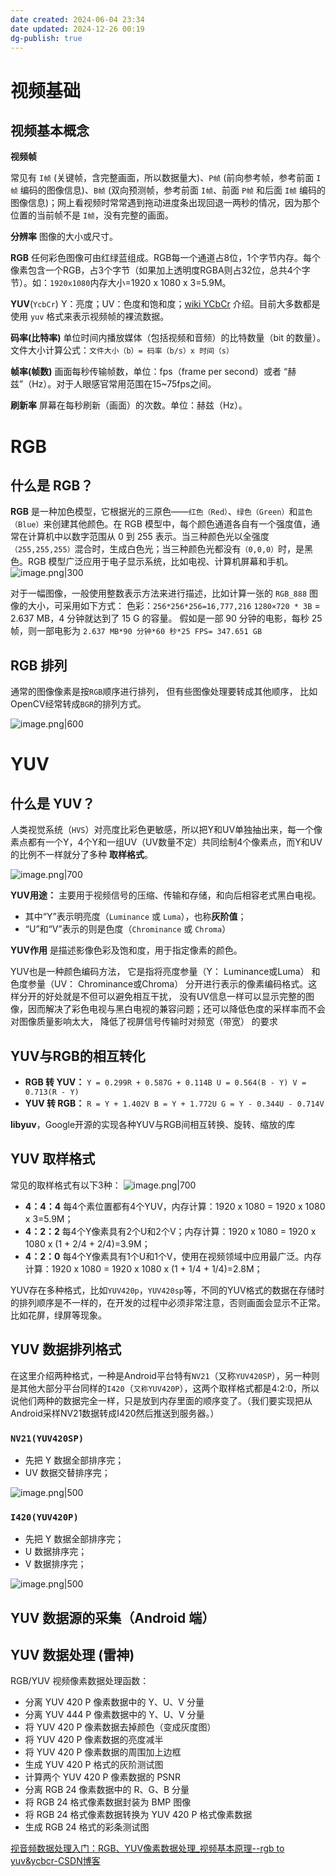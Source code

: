 ```yaml
---
date created: 2024-06-04 23:34
date updated: 2024-12-26 00:19
dg-publish: true
---
```


# 视频基础

## 视频基本概念

**视频帧**

常见有 `I帧` (关键帧，含完整画面，所以数据量大)、`P帧` (前向参考帧，参考前面 `I帧` 编码的图像信息)、`B帧` (双向预测帧，参考前面 `I帧`、前面 `P帧` 和后面 `I帧` 编码的图像信息)；网上看视频时常常遇到拖动进度条出现回退一两秒的情况，因为那个位置的当前帧不是 `I帧`，没有完整的画面。

**分辨率**
图像的大小或尺寸。

**RGB**
任何彩色图像可由红绿蓝组成。RGB每一个通道占8位，1个字节内存。每个像素包含一个RGB，占3个字节（如果加上透明度RGBA则占32位，总共4个字节）。如：`1920x1080`内存大小=1920 x 1080 x 3=5.9M。

**YUV**(`YcbCr`)
Y：亮度；UV：色度和饱和度；[wiki YCbCr](https://zh.wikipedia.org/wiki/YCbCr) 介绍。目前大多数都是使用 `yuv` 格式来表示视频帧的裸流数据。

**码率(比特率)**
单位时间内播放媒体（包括视频和音频）的比特数量（bit 的数量）。文件大小计算公式：`文件大小（b）= 码率（b/s）x 时间（s）`

**帧率(帧数)**
画面每秒传输帧数，单位：fps（frame per second）或者 “赫兹”（Hz）。对于人眼感官常用范围在15~75fps之间。

**刷新率**
屏幕在每秒刷新（画面）的次数。单位：赫兹（Hz）。

# RGB

## 什么是 RGB？

**RGB** 是一种加色模型，它根据光的三原色——`红色（Red）`、`绿色（Green）`和`蓝色（Blue）`来创建其他颜色。在 RGB 模型中，每个颜色通道各自有一个强度值，通常在计算机中以数字范围从 0 到 255 表示。当三种颜色光以全强度`（255,255,255）`混合时，生成白色光；当三种颜色光都没有`（0,0,0）`时，是黑色。RGB 模型广泛应用于电子显示系统，比如电视、计算机屏幕和手机。
![image.png|300](https://raw.githubusercontent.com/hacket/ObsidianOSS/master/obsidian202406042344054.png)

对于一幅图像，一般使用整数表示方法来进行描述，比如计算一张的 `RGB_888` 图像的大小，可采用如下方式：
色彩：`256*256*256=16,777,216`
`1280×720 * 3B` = 2.637 MB，4 分钟就达到了 15 G 的容量。
假如是一部 90 分钟的电影，每秒 25 帧，则一部电影为
`2.637 MB*90 分钟*60 秒*25 FPS= 347.651 GB`

## RGB 排列

通常的图像像素是按`RGB`顺序进行排列， 但有些图像处理要转成其他顺序， 比如OpenCV经常转成`BGR`的排列方式。

![image.png|600](https://raw.githubusercontent.com/hacket/ObsidianOSS/master/obsidian202406050031132.png)

# YUV

## 什么是 YUV？

人类视觉系统（`HVS`）对亮度比彩色更敏感，所以把Y和UV单独抽出来，每一个像素点都有一个Y，4个Y和一组UV（UV数量不定）共同绘制4个像素点，而Y和UV的比例不一样就分了多种 **取样格式**。

![image.png|700](https://raw.githubusercontent.com/hacket/ObsidianOSS/master/obsidian/20240602214442.png)

**YUV用途：** 主要用于视频信号的压缩、传输和存储，和向后相容老式黑白电视。

- 其中“Y”表示明亮度（`Luminance` 或 `Luma`），也称**灰阶值**；
- “U”和“V”表示的则是色度（`Chrominance` 或 `Chroma`）

**YUV作用** 是描述影像色彩及饱和度，用于指定像素的颜色。

YUV也是一种颜色编码方法， 它是指将亮度参量（Y： Luminance或Luma） 和色度参量（UV： Chrominance或Chroma） 分开进行表示的像素编码格式。这样分开的好处就是不但可以避免相互干扰， 没有UV信息一样可以显示完整的图像，因而解决了彩色电视与黑白电视的兼容问题；还可以降低色度的采样率而不会对图像质量影响太大， 降低了视屏信号传输时对频宽（带宽） 的要求

## YUV与RGB的相互转化

- **RGB 转 YUV：** `Y = 0.299R + 0.587G + 0.114B U = 0.564(B - Y) V = 0.713(R - Y)`
- **YUV 转 RGB：** `R = Y + 1.402V B = Y + 1.772U G = Y - 0.344U - 0.714V`

**libyuv**，Google开源的实现各种YUV与RGB间相互转换、旋转、缩放的库

## YUV 取样格式

常见的取样格式有以下3种：
![image.png|700](https://raw.githubusercontent.com/hacket/ObsidianOSS/master/obsidian/20240602214646.png)

- **4：4：4** 每4个素位置都有4个YUV，内存计算：1920 x 1080 = 1920 x 1080 x 3=5.9M；
- **4：2：2** 每4个Y像素具有2个U和2个V；内存计算：1920 x 1080 = 1920 x 1080 x (1 + 2/4 + 2/4)=3.9M；
- **4：2：0** 每4个Y像素具有1个U和1个V，使用在视频领域中应用最广泛。内存计算：1920 x 1080 = 1920 x 1080 x (1 + 1/4 + 1/4)=2.8M；

YUV存在多种格式，比如`YUV420p`，`YUV420sp`等，不同的YUV格式的数据在存储时的排列顺序是不一样的，在开发的过程中必须非常注意，否则画面会显示不正常。比如花屏，绿屏等现象。

## YUV 数据排列格式

在这里介绍两种格式，一种是Android平台特有`NV21`（又称`YUV420SP`），另一种则是其他大部分平台同样的`I420`（`又称YUV420P`），这两个取样格式都是4:2:0，所以说他们两种的数据完全一样，只是放到内存里面的顺序变了。（我们要实现把从Android采样NV21数据转成I420然后推送到服务器。）

### `NV21(YUV420SP)`

- 先把 Y 数据全部排序完；
- UV 数据交替排序完；

![image.png|500](https://raw.githubusercontent.com/hacket/ObsidianOSS/master/obsidian/20240602215243.png)

### `I420(YUV420P)`

- 先把 Y 数据全部排序完；
- U 数据排序完；
- V 数据排序完；

![image.png|500](https://raw.githubusercontent.com/hacket/ObsidianOSS/master/obsidian/20240602215553.png)

## YUV 数据源的采集（Android 端）

## YUV 数据处理 (雷神)

RGB/YUV 视频像素数据处理函数：

- 分离 YUV 420 P 像素数据中的 Y、U、V 分量
- 分离 YUV 444 P 像素数据中的 Y、U、V 分量
- 将 YUV 420 P 像素数据去掉颜色（变成灰度图）
- 将 YUV 420 P 像素数据的亮度减半
- 将 YUV 420 P 像素数据的周围加上边框
- 生成 YUV 420 P 格式的灰阶测试图
- 计算两个 YUV 420 P 像素数据的 PSNR
- 分离 RGB 24 像素数据中的 R、G、B 分量
- 将 RGB 24 格式像素数据封装为 BMP 图像
- 将 RGB 24 格式像素数据转换为 YUV 420 P 格式像素数据
- 生成 RGB 24 格式的彩条测试图

[视音频数据处理入门：RGB、YUV像素数据处理_视频基本原理--rgb to yuv&ycbcr-CSDN博客](https://blog.csdn.net/leixiaohua1020/article/details/50534150)
